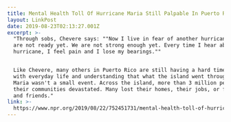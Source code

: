 ```yaml
---
title: Mental Health Toll Of Hurricane Maria Still Palpable In Puerto Rico
layout: LinkPost
date: 2019-08-23T02:13:27.001Z
excerpt: >-
  "Through sobs, Chevere says: ""Now I live in fear of another hurricane and we
  are not ready yet. We are not strong enough yet. Every time I hear about a
  hurricane, I feel pain and I lose my bearings.""


  Like Chevere, many others in Puerto Rico are still having a hard time coping
  with everyday life and understanding that what the island went through during
  Maria wasn't a small event. Across the island, more than 3 million people saw
  their communities devastated. Many lost their homes, their jobs, or families
  and friends."
link: >-
  https://www.npr.org/2019/08/22/752451731/mental-health-toll-of-hurricane-maria-still-palpable-in-puerto-rico
---
```


